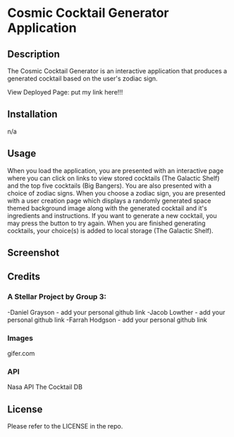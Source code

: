 # Cosmic Cocktail Generator Application

## Description
The Cosmic Cocktail Generator is an interactive application that produces a generated cocktail based on the user's zodiac sign. 

View Deployed Page: put my link here!!!

## Installation
n/a

## Usage
When you load the application, you are presented with an interactive page where you can click on links to view stored cocktails (The Galactic Shelf) and the top five cocktails (Big Bangers). You are also presented with a choice of zodiac signs. When you choose a zodiac sign, you are presented with a user creation page which displays a randomly generated space themed background image along with the generated cocktail and it's ingredients and instructions. If you want to generate a new cocktail, you may press the button to try again. When you are finished generating cocktails, your choice(s) is added to local storage (The Galactic Shelf).

## Screenshot

## Credits
### A Stellar Project by Group 3:
-Daniel Grayson - add your personal github link
-Jacob Lowther - add your personal github link
-Farrah Hodgson - add your personal github link

### Images
gifer.com

### API
Nasa API
The Cocktail DB

## License
Please refer to the LICENSE in the repo.
